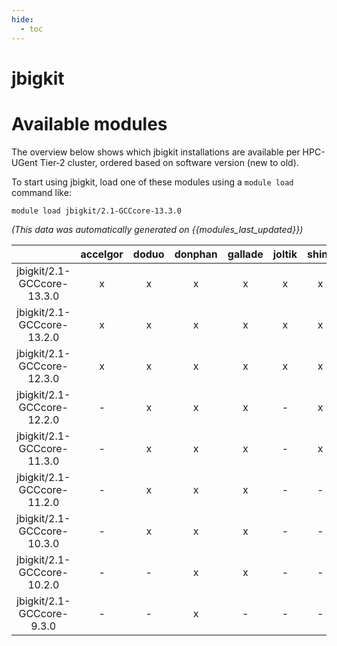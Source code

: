 ```yaml
---
hide:
  - toc
---
```


jbigkit
=======

# Available modules


The overview below shows which jbigkit installations are available per HPC-UGent Tier-2 cluster, ordered based on software version (new to old).

To start using jbigkit, load one of these modules using a `module load` command like:

```shell
module load jbigkit/2.1-GCCcore-13.3.0
```

*(This data was automatically generated on {{modules_last_updated}})*  

| |accelgor|doduo|donphan|gallade|joltik|shinx|
| :---: | :---: | :---: | :---: | :---: | :---: | :---: |
|jbigkit/2.1-GCCcore-13.3.0|x|x|x|x|x|x|
|jbigkit/2.1-GCCcore-13.2.0|x|x|x|x|x|x|
|jbigkit/2.1-GCCcore-12.3.0|x|x|x|x|x|x|
|jbigkit/2.1-GCCcore-12.2.0|-|x|x|x|-|x|
|jbigkit/2.1-GCCcore-11.3.0|-|x|x|x|-|x|
|jbigkit/2.1-GCCcore-11.2.0|-|x|x|x|-|-|
|jbigkit/2.1-GCCcore-10.3.0|-|x|x|x|-|-|
|jbigkit/2.1-GCCcore-10.2.0|-|-|x|x|-|-|
|jbigkit/2.1-GCCcore-9.3.0|-|-|x|-|-|-|
